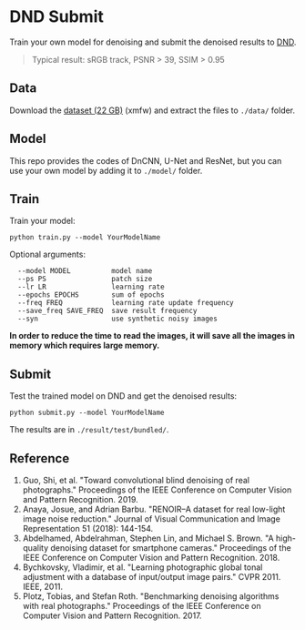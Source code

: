 # DND Submit

Train your own model for denoising and submit the denoised results to [DND](https://noise.visinf.tu-darmstadt.de/).

> Typical result: sRGB track, PSNR > 39, SSIM > 0.95

## Data

Download the [dataset (22 GB)](https://pan.baidu.com/s/13_P1OnSqjVYO2bsei_ZbvQ) (xmfw) and extract the files to `./data/` folder.

## Model

This repo provides the codes of DnCNN, U-Net and ResNet, but you can use your own model by adding it to `./model/` folder.

## Train

Train your model:

```
python train.py --model YourModelName
```

Optional arguments:

```
  --model MODEL          model name
  --ps PS                patch size
  --lr LR                learning rate
  --epochs EPOCHS        sum of epochs
  --freq FREQ            learning rate update frequency
  --save_freq SAVE_FREQ  save result frequency
  --syn                  use synthetic noisy images
```

**In order to reduce the time to read the images, it will save all the images in memory which requires large memory.**

## Submit

Test the trained model on DND and get the denoised results:

```
python submit.py --model YourModelName
```

The results are in `./result/test/bundled/`.

## Reference

1. Guo, Shi, et al. "Toward convolutional blind denoising of real photographs." Proceedings of the IEEE Conference on Computer Vision and Pattern Recognition. 2019.
2. Anaya, Josue, and Adrian Barbu. "RENOIR–A dataset for real low-light image noise reduction." Journal of Visual Communication and Image Representation 51 (2018): 144-154.
3. Abdelhamed, Abdelrahman, Stephen Lin, and Michael S. Brown. "A high-quality denoising dataset for smartphone cameras." Proceedings of the IEEE Conference on Computer Vision and Pattern Recognition. 2018.
4. Bychkovsky, Vladimir, et al. "Learning photographic global tonal adjustment with a database of input/output image pairs." CVPR 2011. IEEE, 2011.
5. Plotz, Tobias, and Stefan Roth. "Benchmarking denoising algorithms with real photographs." Proceedings of the IEEE Conference on Computer Vision and Pattern Recognition. 2017.
